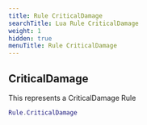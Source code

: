 ```yaml
---
title: Rule CriticalDamage
searchTitle: Lua Rule CriticalDamage
weight: 1
hidden: true
menuTitle: Rule CriticalDamage
---
```

## CriticalDamage

This represents a CriticalDamage Rule
```lua
Rule.CriticalDamage
```